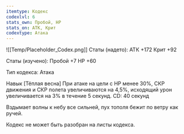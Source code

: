 ```yaml
---
itemtype: Кодекс
codexlvl: 6
stats_own: Пробой, HP
stats_on: АТК, Крит
codextype: Атака
---
```

![[Temp/Placeholder_Codex.png]]
Статы (надето):
АТК +172
Крит +92

Статы (изучено):
Пробой +7
HP +60

Тип кодекса: Атака


Навык
[Тёплая весна]
При атаке на цели с HP менее 30%, СКР движения и СКР полета увеличиваются на 4,5%, исходящий урон увеличивается на 3% в течение 5 секунд. CD: 40 секунд

Вздымает волны к небу все сильней, пух тополя бежит по ветру как ручей.

Кодекс не может быть разобран на листы кодекса.
